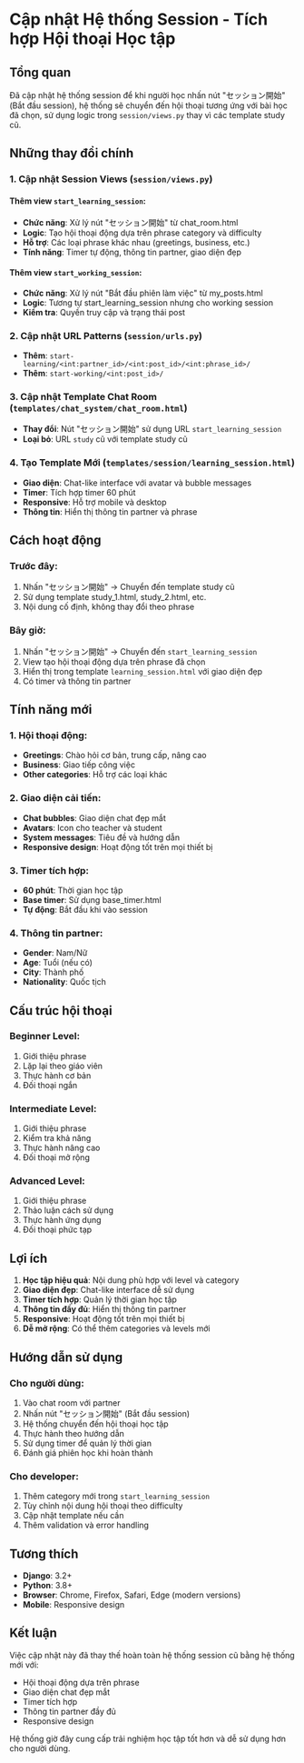 # Cập nhật Hệ thống Session - Tích hợp Hội thoại Học tập

## Tổng quan
Đã cập nhật hệ thống session để khi người học nhấn nút "セッション開始" (Bắt đầu session), hệ thống sẽ chuyển đến hội thoại tương ứng với bài học đã chọn, sử dụng logic trong `session/views.py` thay vì các template study cũ.

## Những thay đổi chính

### 1. Cập nhật Session Views (`session/views.py`)

#### Thêm view `start_learning_session`:
- **Chức năng**: Xử lý nút "セッション開始" từ chat_room.html
- **Logic**: Tạo hội thoại động dựa trên phrase category và difficulty
- **Hỗ trợ**: Các loại phrase khác nhau (greetings, business, etc.)
- **Tính năng**: Timer tự động, thông tin partner, giao diện đẹp

#### Thêm view `start_working_session`:
- **Chức năng**: Xử lý nút "Bắt đầu phiên làm việc" từ my_posts.html
- **Logic**: Tương tự start_learning_session nhưng cho working session
- **Kiểm tra**: Quyền truy cập và trạng thái post

### 2. Cập nhật URL Patterns (`session/urls.py`)
- **Thêm**: `start-learning/<int:partner_id>/<int:post_id>/<int:phrase_id>/`
- **Thêm**: `start-working/<int:post_id>/`

### 3. Cập nhật Template Chat Room (`templates/chat_system/chat_room.html`)
- **Thay đổi**: Nút "セッション開始" sử dụng URL `start_learning_session`
- **Loại bỏ**: URL `study` cũ với template study cũ

### 4. Tạo Template Mới (`templates/session/learning_session.html`)
- **Giao diện**: Chat-like interface với avatar và bubble messages
- **Timer**: Tích hợp timer 60 phút
- **Responsive**: Hỗ trợ mobile và desktop
- **Thông tin**: Hiển thị thông tin partner và phrase

## Cách hoạt động

### Trước đây:
1. Nhấn "セッション開始" → Chuyển đến template study cũ
2. Sử dụng template study_1.html, study_2.html, etc.
3. Nội dung cố định, không thay đổi theo phrase

### Bây giờ:
1. Nhấn "セッション開始" → Chuyển đến `start_learning_session`
2. View tạo hội thoại động dựa trên phrase đã chọn
3. Hiển thị trong template `learning_session.html` với giao diện đẹp
4. Có timer và thông tin partner

## Tính năng mới

### 1. Hội thoại động:
- **Greetings**: Chào hỏi cơ bản, trung cấp, nâng cao
- **Business**: Giao tiếp công việc
- **Other categories**: Hỗ trợ các loại khác

### 2. Giao diện cải tiến:
- **Chat bubbles**: Giao diện chat đẹp mắt
- **Avatars**: Icon cho teacher và student
- **System messages**: Tiêu đề và hướng dẫn
- **Responsive design**: Hoạt động tốt trên mọi thiết bị

### 3. Timer tích hợp:
- **60 phút**: Thời gian học tập
- **Base timer**: Sử dụng base_timer.html
- **Tự động**: Bắt đầu khi vào session

### 4. Thông tin partner:
- **Gender**: Nam/Nữ
- **Age**: Tuổi (nếu có)
- **City**: Thành phố
- **Nationality**: Quốc tịch

## Cấu trúc hội thoại

### Beginner Level:
1. Giới thiệu phrase
2. Lặp lại theo giáo viên
3. Thực hành cơ bản
4. Đối thoại ngắn

### Intermediate Level:
1. Giới thiệu phrase
2. Kiểm tra khả năng
3. Thực hành nâng cao
4. Đối thoại mở rộng

### Advanced Level:
1. Giới thiệu phrase
2. Thảo luận cách sử dụng
3. Thực hành ứng dụng
4. Đối thoại phức tạp

## Lợi ích

1. **Học tập hiệu quả**: Nội dung phù hợp với level và category
2. **Giao diện đẹp**: Chat-like interface dễ sử dụng
3. **Timer tích hợp**: Quản lý thời gian học tập
4. **Thông tin đầy đủ**: Hiển thị thông tin partner
5. **Responsive**: Hoạt động tốt trên mọi thiết bị
6. **Dễ mở rộng**: Có thể thêm categories và levels mới

## Hướng dẫn sử dụng

### Cho người dùng:
1. Vào chat room với partner
2. Nhấn nút "セッション開始" (Bắt đầu session)
3. Hệ thống chuyển đến hội thoại học tập
4. Thực hành theo hướng dẫn
5. Sử dụng timer để quản lý thời gian
6. Đánh giá phiên học khi hoàn thành

### Cho developer:
1. Thêm category mới trong `start_learning_session`
2. Tùy chỉnh nội dung hội thoại theo difficulty
3. Cập nhật template nếu cần
4. Thêm validation và error handling

## Tương thích

- **Django**: 3.2+
- **Python**: 3.8+
- **Browser**: Chrome, Firefox, Safari, Edge (modern versions)
- **Mobile**: Responsive design

## Kết luận

Việc cập nhật này đã thay thế hoàn toàn hệ thống session cũ bằng hệ thống mới với:
- Hội thoại động dựa trên phrase
- Giao diện chat đẹp mắt
- Timer tích hợp
- Thông tin partner đầy đủ
- Responsive design

Hệ thống giờ đây cung cấp trải nghiệm học tập tốt hơn và dễ sử dụng hơn cho người dùng.


